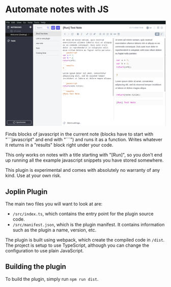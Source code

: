 # Automate notes with JS

![](demo_screenshot.png)

Finds blocks of javascript in the current note (blocks have to start with "\```javascript" and end with "\```") and runs it as a function. Writes whatever it returns in a "results" block right under your code.

This only works on notes with a title starting with "[Run]", so you don't end up running all the example javascript snippets you have stored somewhere.

This plugin is experimental and comes with absolutely no warranty of any kind. Use at your own risk.

## Joplin Plugin

The main two files you will want to look at are:

- `/src/index.ts`, which contains the entry point for the plugin source code.
- `/src/manifest.json`, which is the plugin manifest. It contains information such as the plugin a name, version, etc.

The plugin is built using webpack, which create the compiled code in `/dist`. The project is setup to use TypeScript, although you can change the configuration to use plain JavaScript.

## Building the plugin

To build the plugin, simply run `npm run dist`.
